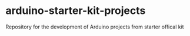 # arduino-starter-kit-projects
Repository for the development of Arduino projects from starter offical kit
